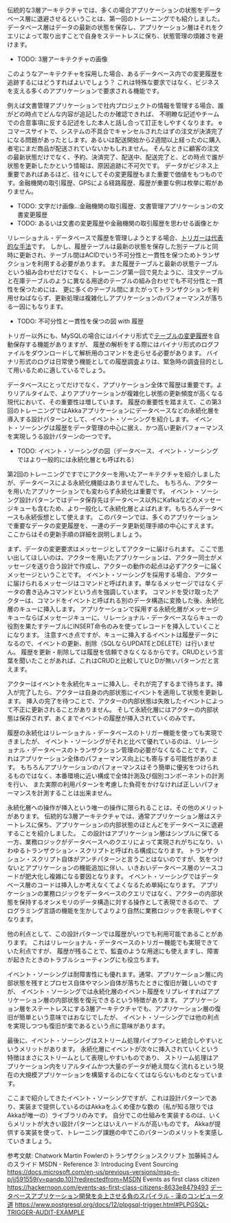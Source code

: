 伝統的な3層アーキテクチャでは、多くの場合アプリケーションの状態をデータベース層に退避させるということは、第一回のトレーニングでも紹介しました。
データベース層はデータの最新の状態を保存し、アプリケーション層はそれをクエリによって取り出すことで自身をステートレスに保ち、状態管理の煩雑さを避けます。

- TODO: 3層アーキテクチャの画像

このようなアーキテクチャを採用した場合、あるデータベース内での変更履歴を追跡するにはどうすればよいでしょう？
これは特殊な要求ではなく、ビジネスを支える多くのアプリケーションで要求される機能です。

例えば文書管理アプリケーションで社内プロジェクトの情報を管理する場合、誰がどの時点でどんな内容が追記したのか確認できれば、
不明瞭な記述やチームでの合意事項に反する記述をした本人と話し合って訂正をしやすくなります。
eコマースサイトで、システムの不具合でキャンセルされたはずの注文が決済完了になる問題があったとします。あるいは配送開始から2週間以上経ったのに購入者宅にまだ商品が配送されていないかもしれません。
そんなときに顧客の注文の最新状態だけでなく、予約、決済完了、配送中、配送完了と、どの時点で誰が状態を更新したかという情報は、原因追跡に不可欠です。
データがビジネス上重要であればあるほど、往々にしてその変更履歴もまた重要で価値をもつものです。金融機関の取引履歴、GPSによる経路履歴、履歴が重要な例は枚挙に暇がありません。

- TODO: 文字だけ画像…金融機関の取引履歴、文書管理アプリケーションの文書変更履歴
- TODO: あるいは文書の変更履歴や金融機関の取引履歴を思わせる画像とか

リレーショナル・データベースで履歴を管理しようとする場合、[トリガーは代表的な手法](https://www.postgresql.org/docs/12/plpgsql-trigger.html#PLPGSQL-TRIGGER-AUDIT-EXAMPLE)です。
しかし、履歴テーブルは最新の状態を保存した別テーブルと同時に更新され、テーブル間はACIDでいう不可分性と一貫性を保つためトランザクションを利用する必要があります。
また履歴テーブルと最新の状態テーブルという組み合わせだけでなく、トレーニング第一回で見たように、注文テーブルと在庫テーブルのように異なる用途のテーブルの組み合わせでも不可分性と一貫性を保つためには、
更に多くのテーブル間にまたがってトランザクションを利用せねばならず、更新処理は複雑化しアプリケーションのパフォーマンスが落ちる一因にもなります。

- TODO: 不可分性と一貫性を保つの図 with 履歴

トリガー以外にも、MySQLの場合にはバイナリ形式で[テーブルの変更履歴](https://dev.mysql.com/doc/refman/5.6/ja/binary-log.html)を自動保存する機能がありますが、
履歴の解析をする際にはバイナリ形式のログファイルをダウンロードして解析用のコマンドを走らせる必要があります。
バイナリ形式のログは日常使う機能としての履歴調査よりは、緊急時の調査目的として用いるために適しているでしょう。

データベースにとってだけでなく、アプリケーション全体で履歴は重要です。よりリアルタイムで、よりアプリケーションが複雑化し状態の更新頻度が高くなる現代において、その重要性は増しています。
履歴の重要性を踏まえて、この第3回のトレーニングではAkkaアプリケーションにデータベースなどの永続化層を導入する設計パターンとして、イベント・ソーシングを紹介します。
イベント・ソーシングは履歴をデータ管理の中心に据え、かつ高い更新パフォーマンスを実現しうる設計パターンの一つです。

- TODO: イベント・ソーシングの図（データベース、イベント・ソーシングではより一般的には永続化層とも呼ばれる）

第2回のトレーニングですでにアクターを用いたアーキテクチャを紹介しましたが、データベースによる永続化機能はありませんでした。
もちろん、アクターを用いたアプリケーションでも変わらず永続化は重要です。
イベント・ソーシング設計パターンではデータ保存先はデータベース以外にKafkaなどのメッセージキューも含むため、より一般化して永続化層とよばれます。もちろんデータベースも永続仮想として使えます。
このパターンでは、多くのアプリケーションで重要なデータの変更履歴を、一連のデータ更新処理手順の中心にすえます。
ここからはその更新手順の詳細を説明しましょう。

まず、データの変更要求はメッセージとしてアクターに届けられます。
ここで思い出してほしいのは、アクターを用いたアプリケーションは、アクター同士がメッセージを送り合う設計で作成し、アクターの動作の起点は必ずアクターに届くメッセージということです。
イベント・ソーシングを採用する場合、アクターに届けられるメッセージはコマンドと呼ばれます。単なるメッセージではなくデータの書き込みコマンドという点を強調しています。
コマンドを受け取ったアクターは、コマンドをイベントと呼ばれる別のデータ構造に変換した後、永続化層のキューに挿入します。
アプリケーションで採用する永続化層がメッセージキューならばメッセージキューに、リレーショナル・データベースならキューの役割を果たすテーブルにINSERT命令のみを使ってレコードを挿入していくことになります。
注意すべき点ですが、キューに挿入するイベントは履歴データになるので、イベントの更新、削除（SQLならUPDATEとDELETE）は行いません。
履歴を更新・削除しては履歴を信頼できなくなるからです。CRUDという言葉を聞いたことがあれば、これはCRUDと比較してUとDが無いパターンだと言えます。

アクターはイベントを永続化キューに挿入し、それが完了するまで待ちます。挿入が完了したら、アクターは自身の内部状態にイベントを適用して状態を更新します。
挿入の完了を待つことで、アクターの内部状態は失敗したイベントによって不正に更新されることがありません。
そして永続化層にはアクターの内部状態は保存されず、あくまでイベントの履歴が挿入されていくのみです。

履歴の永続化はリレーショナル・データベースのトリガー機能を使っても実現できましたが、
イベント・ソーシングがそれと比べて優れているのは、リレーショナル・データベースのトランザクション管理の必要がなくなることです。
これはアプリケーション全体のパフォーマンス向上にも寄与する可能性があります。
もちろんアプリケーションのパフォーマンスはそう簡単に優劣をつけられるものではなく、本番環境に近い構成で全体計測及び個別コンポーネントの計測を行い、
また実際の利用パターンを考慮した負荷をかけなければ正しいパフォーマンスを計測することは出来ません。

永続化層への操作が挿入という唯一の操作に限られることは、その他のメリットがあります。
伝統的な3層アーキテクチャでは、通常アプリケーション層はステートレスに保ち、アプリケーションの内部状態のほとんどをデータベースに退避することを紹介しました。
この設計はアプリケーション層はシンプルに保てる一方、業務ロジックがデータベースへのクエリによって実現されがちになり、いわゆるトランザクション・スクリプトと呼ばれる構成になります。
トランザクション・スクリプト自体がアンチパターンと言うことはないのですが、気をつけないとアプリケーションの機能追加に伴い、いきおいデータベース層のソースコードが肥大化し複雑になる要因となります。
イベント・ソーシングではデータベース層のコードは挿入しか考えなくてよくなるため単純になります。
アプリケーションの業務ロジックをデータベースのクエリではなく、アクターの内部状態を保持するオンメモリのデータ構造に対する操作として表現できるので、
プログラミング言語の機能を生かしてよりより自然に業務ロジックを表現しやすくなります。

他の利点として、この設計パターンでは履歴がいつでも利用可能であることがあります。
これはリレーショナル・データベースのトリガー機能でも実現できていた利点ですが、
履歴が残ることで、監査のような用途にも使えますし、障害が起きたときのトラブルシューティングにも役立ちます。

イベント・ソーシングは耐障害性にも優れます。通常、アプリケーション層に内部状態を残すとプロセス自体やマシン自体が落ちたときに復旧が難しいのですが、
イベント・ソーシングでは永続化層のイベント履歴をリプレイすればアプリケーション層の内部状態を復元できるという特徴があります。
アプリケーション層をステートレスにする3層アーキテクチャでも、アプリケーション層の復旧が簡単という意味ではおなじでしたが、
イベント・ソーシングでは他の利点を実現しつつも復旧が楽であるという点に意味があります。

最後に、イベント・ソーシングはストリーム処理パイプラインと統合しやすいというメリットがあります。
永続化層にイベントが次々に挿入されていくという特徴はまさにストリームとして表現しやすいものであり、
ストリーム処理はアプリケーション内をリアルタイムかつ大量のデータが絶え間なく流れるという現在の大規模アプリケーションを構築するのになくてはならないものとなっています。

ここまで紹介してきたイベント・ソーシングですが、これは設計パターンであり、実装まで提供しているのはAkkaをふくめ僅かな数の（私が知る限りではAkkaが唯一の）ライブラリのみです。
自分でこの仕組みを実装するのは、いくらメリットが大きい設計パターンとはいえハードルが高いものです。
Akkaが提供する実装を使って、トレーニング課題の中でこのパターンのメリットを実感していきましょう。

参考文献: 
Chatwork
Martin Fowlerのトランザクションスクリプト
加藤純さんのスライド
MSDN - Reference 3: Introducing Event Sourcing　https://docs.microsoft.com/en-us/previous-versions/msp-n-p/jj591559(v=pandp.10)?redirectedfrom=MSDN
Events as first class citizen https://hackernoon.com/events-as-first-class-citizens-8633e8479493
[データベースアプリケーション開発を炎上させる負のスパイラル - 漢のコンピュータ道](http://nippondanji.blogspot.com/2013/11/blog-post.html)
https://www.postgresql.org/docs/12/plpgsql-trigger.html#PLPGSQL-TRIGGER-AUDIT-EXAMPLE